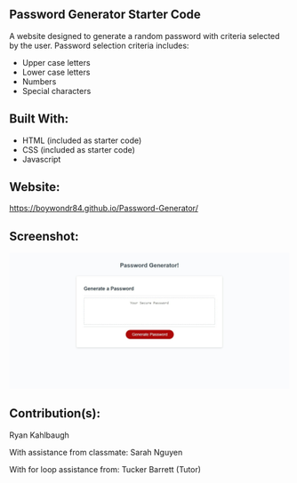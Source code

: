 ## Password Generator Starter Code
A website designed to generate a random password with criteria selected by the user.
Password selection criteria includes:
* Upper case letters
* Lower case letters
* Numbers
* Special characters

## Built With:
* HTML (included as starter code)
* CSS (included as starter code)
* Javascript 

## Website:
https://boywondr84.github.io/Password-Generator/

## Screenshot:
<img src=".\assets\images\screenshot-boywondr84.github.io-2022.06.12-12_55_41.jpg" />

## Contribution(s):
Ryan Kahlbaugh

With assistance from classmate:
Sarah Nguyen

With for loop assistance from:
Tucker Barrett (Tutor)